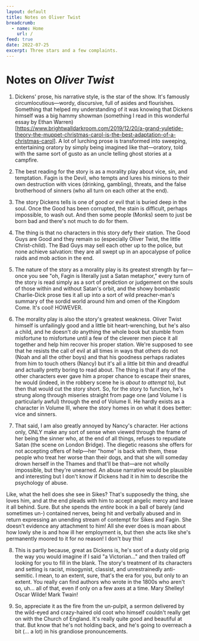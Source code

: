 ```yaml
---
layout: default
title: Notes on Oliver Twist
breadcrumb:
  - name: Home
    url: /
feed: true
date: 2022-07-25
excerpt: Three stars and a few complaints.
---
```


# Notes on *Oliver Twist*

1. Dickens' prose, his narrative style, is the star of the show. It's famously circumlocutious—wordy, discursive, full of asides and flourishes. Something that helped my understanding of it was knowing that Dickens himself was a big hammy showman (something I read in this wonderful essay by Ethan Warren)[https://www.brightwalldarkroom.com/2019/12/20/a-grand-yuletide-theory-the-muppet-christmas-carol-is-the-best-adaptation-of-a-christmas-carol]. A lot of lurching prose is transformed into sweeping, entertaining oratory by simply being imagined like that—oratory, told with the same sort of gusto as an uncle telling ghost stories at a campfire.

2. The best reading for the story is as a morality play about vice, sin, and temptation. Fagin is the Devil, who tempts and lures his minions to their own destruction with vices (drinking, gambling), threats, and the false brotherhood of sinners (who all turn on each other at the end).

3. The story Dickens tells is one of good or evil that is buried deep in the soul. Once the Good has been corrupted, the stain is difficult, perhaps impossible, to wash out. And then some people (Monks) seem to just be born bad and there's not much to do for them.

4. The thing is that no characters in this story defy their station. The Good Guys are Good and they remain so (especially Oliver Twist, the little Christ-child). The Bad Guys may sell each other up to the police, but none achieve salvation: they are all swept up in an apocalypse of police raids and mob action in the end.

5. The nature of the story as a morality play is its greatest strength by far—once you see "oh, Fagin is literally just a Satan metaphor," every turn of the story is read simply as a sort of prediction or judgement on the souls of those within and without Satan's orbit, and the showy bombastic Charlie-Dick prose ties it all up into a sort of wild preacher-man's summary of the sordid world around him and omen of the Kingdom Come. It's cool! HOWEVER.

6. The morality play is also the story's greatest weakness. Oliver Twist himself is unfailingly good and a little bit heart-wrenching, but he's also a child, and he doesn't _do_ anything the whole book but stumble from misfortune to misfortune until a few of the cleverer men piece it all together and help him recover his proper station. We're supposed to see that he resists the call of evil at all times in ways that others do not (Noah and all the other boys) and that his goodness perhaps radiates from him to touch others (Nancy) but it's all a little bit thin and dreadful and actually pretty boring to read about. The thing is that if any of the other characters ever gave him a proper chance to escape their snares, he would (indeed, in the robbery scene he is *about to attempt* to), but then that would cut the story short. So, for the story to function, he's strung along through miseries straight from page one (and Volume I is particularly awful) through the end of Volume II. He hardly exists as a character in Volume III, where the story homes in on what it does better: vice and sinners.

7. That said, I am also greatly annoyed by Nancy's character. Her actions only, ONLY make any sort of sense when viewed through the frame of her being the sinner who, at the end of all things, refuses to repudiate Satan (the scene on London Bridge). The diegetic reasons she offers for not accepting offers of help—her "home" is back with them, these people who treat her worse than their dogs, and that she will someday drown herself in the Thames and that'll be that—are not wholly impossible, but they're unearned. An abuse narrative would be plausible and interesting but I don't know if Dickens had it in him to describe the psychology of abuse.

Like, what the hell does she see in Sikes? That's supposedly the thing, she loves him, and at the end pleads with him to accept angelic mercy and leave it all behind. Sure. But she spends the _entire_ book in a ball of barely (and sometimes un-) contained nerves, being hit and verbally abused and in return expressing an unending stream of contempt for Sikes and Fagin. She doesn't evidence any attachment to him! All she ever does is moan about how lowly she is and how ill her employment is, but then she acts like she's permanently moored to it for no reason! I don't buy this!

8. This is partly because, great as Dickens is, he's sort of a dusty old prig the way you would imagine if I said "a Victorian..." and then trailed off looking for you to fill in the blank. The story's treatment of its characters and setting is racist, misogynist, classist, and unrestrainedly anti-semitic. I mean, to an extent, sure, that's the era for you, but only to an extent. You really can find authors who wrote in the 1800s who aren't so, uh... all of that, even if only on a few axes at a time. Mary Shelley! Oscar Wilde! Mark Twain!

9. So, appreciate it as the fire from the un-pulpit, a sermon delivered by the wild-eyed and crazy-haired old coot who himself couldn't really get on with the Church of England. It's really quite good and beautiful at that. But know that he's not holding back, and he's going to overreach a bit (... a lot) in his grandiose pronouncements.
